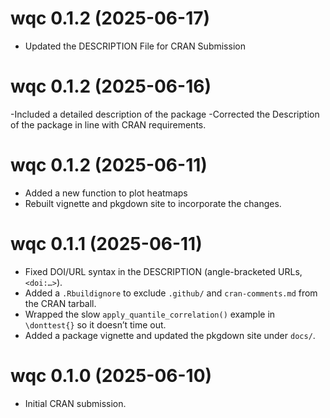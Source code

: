# wqc 0.1.2 (2025-06-17)
- Updated the DESCRIPTION File for CRAN Submission

# wqc 0.1.2 (2025-06-16)

-Included a detailed description of the package
-Corrected the Description of the package in line with CRAN requirements.

# wqc 0.1.2 (2025-06-11)

- Added a new function to plot heatmaps  
- Rebuilt vignette and pkgdown site to incorporate the changes.

# wqc 0.1.1 (2025-06-11)

- Fixed DOI/URL syntax in the DESCRIPTION (angle-bracketed URLs, `<doi:…>`).  
- Added a `.Rbuildignore` to exclude `.github/` and `cran-comments.md` from the CRAN tarball.  
- Wrapped the slow `apply_quantile_correlation()` example in `\donttest{}` so it doesn’t time out.  
- Added a package vignette and updated the pkgdown site under `docs/`.

# wqc 0.1.0 (2025-06-10)

- Initial CRAN submission.
